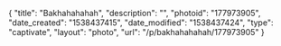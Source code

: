 {
    "title": "Bakhahahahah",
    "description": "",
    "photoid": "177973905",
    "date_created": "1538437415",
    "date_modified": "1538437424",
    "type": "captivate",
    "layout": "photo",
    "url": "\/p\/bakhahahahah\/177973905"
}